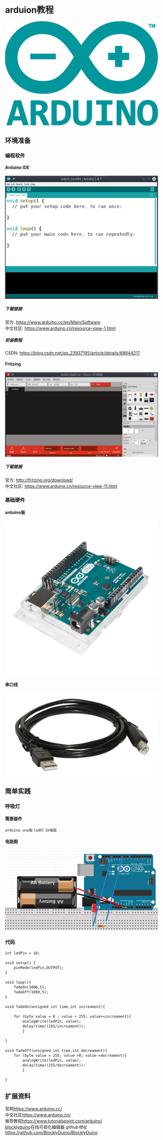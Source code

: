 # arduion教程
![](./pictures/arduino.jpeg)
## 环境准备
### 编程软件
#### Arduino IDE
![](./pictures/arduinoide.png)
##### 下载链接
官方:  <https://www.arduino.cc/en/Main/Software>  
中文社区:  <https://www.arduino.cn/resource-view-1.html>  
##### 安装教程  
CSDN:  <https://blog.csdn.net/qq_23937195/article/details/68944217>
#### Fritzing
![](./pictures/fritzing.png)
##### 下载链接
官方:  <http://fritzing.org/download/>  
中文社区:  <https://www.arduino.cn/resource-view-11.html>  
### 基础硬件
#### arduino板
![](./pictures/arduinoboard.jpg)
#### 串口线
![](./pictures/arduinousb.png)
## 简单实践
### 呼吸灯
#### 需要器件
`arduino uno板` `led灯` `1k电阻`
#### 电路图
![](./pictures/呼吸灯电路图.png)
### 代码
```arduino
int ledPin = 10;

void setup() {
    pinMode(ledPin,OUTPUT);
}

void loop(){
    fadeOn(1000,5); 
    fadeOff(1000,5);
}

void fadeOn(unsigned int time,int increament){

    for (byte value = 0 ; value < 255; value+=increament){ 
        analogWrite(ledPin, value); 
        delay(time/(255/increament)); 
        }

}

void fadeOff(unsigned int time,int decreament){
    for (byte value = 255; value >0; value-=decreament){
        analogWrite(ledPin, value);
        delay(time/(255/decreament));
        }

}
```
## 扩展资料
官网<https://www.arduino.cc/>  
中文社区<https://www.arduino.cn/>  
推荐教程<https://www.tutorialspoint.com/arduino/>  
[blocklyduino](http://blocklyduino.github.io/BlocklyDuino/blockly/apps/blocklyduino/)在线可视化编辑器 *github地址*<https://github.com/BlocklyDuino/BlocklyDuino>
